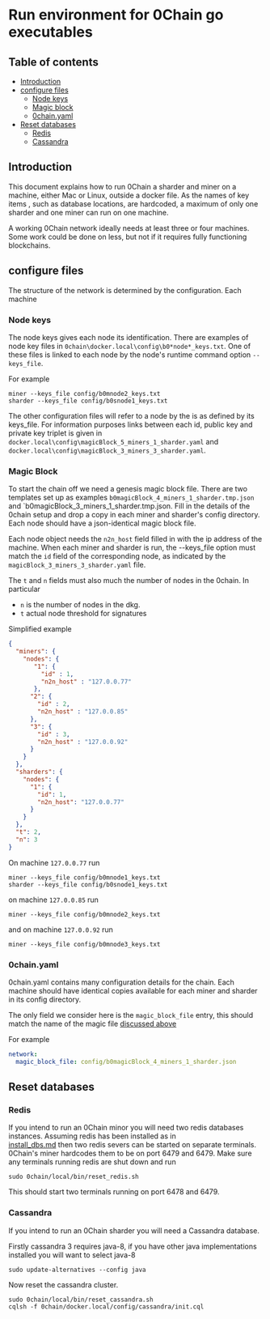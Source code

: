 # Run environment for 0Chain go executables

## Table of contents

- [Introduction](#introduction)
- [configure files](#configure-files)
  - [Node keys](#node-keys)
  - [Magic block](#magic-block)  
  - [0chain.yaml](#0chain.yaml)
- [Reset databases](#reset-databases)  
  - [Redis](#redis)
  - [Cassandra](#cassandra)

## Introduction

This document explains how to run 0Chain a sharder and miner on a machine, 
either Mac or Linux, outside a docker file. 
As the names of key items , such as database locations, 
are hardcoded, a maximum of only one sharder and one miner can run on one machine.

A working 0Chain network ideally needs at least three or four machines.
Some work could be done on less, but not if it requires fully functioning
blockchains. 

## configure files

The structure of the network is determined by the configuration. Each machine

### Node keys

The node keys gives each node its identification. There are examples of node
key files in `0chain\docker.local\config\b0*node*_keys.txt`. One of these files
is linked to each node by the node's runtime command option `--keys_file`.

For example
```shell
miner --keys_file config/b0mnode2_keys.txt
sharder --keys_file config/b0snode1_keys.txt
```

The other configuration files will refer to a node by the is as defined 
by its keys_file. For information purposes links between each id, public key
and private key triplet is given in `docker.local\config\magicBlock_5_miners_1_sharder.yaml` 
and `docker.local\config\magicBlock_3_miners_3_sharder.yaml`.

### Magic Block

To start the chain off we need a genesis magic block file. There are two 
templates set up as examples `b0magicBlock_4_miners_1_sharder.tmp.json` and
`b0magicBlock_3_miners_1_sharder.tmp.json. Fill in the details of the 0chain
setup and drop a copy in each miner and sharder's config directory. Each node
should have a json-identical magic block file.

Each node object needs the `n2n_host` field filled in with the ip address of the 
machine. When each miner and sharder is run, the --keys_file option must match
the `id` field of the corresponding node, as indicated by the 
`magicBlock_3_miners_3_sharder.yaml` file.

The `t` and `n` fields must also much the number of nodes in the 0chain. In particular
* `n` is the number of nodes in the dkg.
* `t` actual node threshold for signatures 

Simplified example
```json
{
  "miners": {
    "nodes": {
       "1": {
         "id" : 1,
         "n2n_host" : "127.0.0.77"
       },
      "2": {
        "id" : 2,
        "n2n_host" : "127.0.0.85"
      },
      "3": {
        "id" : 3,
        "n2n_host" : "127.0.0.92"
      }
    }
  },
  "sharders": {
    "nodes": {
      "1": {
        "id": 1,
        "n2n_host": "127.0.0.77"
      }
    }
  },
  "t": 2,
  "n": 3
}
```
On machine `127.0.0.77` run
```shell
miner --keys_file config/b0mnode1_keys.txt
sharder --keys_file config/b0snode1_keys.txt
```
on machine `127.0.0.85` run
```shell
miner --keys_file config/b0mnode2_keys.txt
```
and on machine `127.0.0.92` run
```shell
miner --keys_file config/b0mnode3_keys.txt
```

### 0chain.yaml

0chain.yaml contains many configuration details for the chain. Each
machine should have identical copies available for each miner and sharder
in its config directory.

The only field we consider here is the `magic_block_file` entry, this should
match the name of the magic file [discussed above](#magic-block)

For example
```yaml
network:
  magic_block_file: config/b0magicBlock_4_miners_1_sharder.json
```

## Reset databases

### Redis

If you intend to run an 0Chain minor you will need two redis databases instances.
Assuming redis has been installed as in  
[install_dbs.md](https://github.com/0chain/0chain/blob/debug_builds/local/install_dbs.md)
then two redis severs can be started on separate terminals. 
0Chain's miner hardcodes them to be on port 6479 and 6479. 
Make sure any terminals running redis are shut down and run
```shell
sudo 0chain/local/bin/reset_redis.sh
```
This should start two terminals running on port 6478 and 6479.

### Cassandra

If you intend to run an 0Chain sharder you will need a Cassandra database. 

Firstly cassandra 3 requires java-8, if you have other java implementations 
installed you will want to select java-8
```shell
sudo update-alternatives --config java
```
Now reset the cassandra cluster.
```shell
sudo 0chain/local/bin/reset_cassandra.sh
cqlsh -f 0chain/docker.local/config/cassandra/init.cql
```
